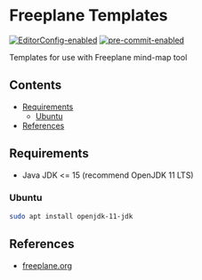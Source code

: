 # Freeplane Templates

[![EditorConfig-enabled](https://img.shields.io/badge/EditorConfig-enabled-brightgreen?logo=EditorConfig&logoColor=white)](https://editorconfig.org/)
[![pre-commit-enabled](https://img.shields.io/badge/pre--commit-enabled-brightgreen?logo=pre-commit&logoColor=white)](https://github.com/pre-commit/pre-commit)


Templates for use with Freeplane mind-map tool


[begintoc]: #

## Contents

- [Requirements](#requirements)
    - [Ubuntu](#ubuntu)
- [References](#references)

[endtoc]: # (Generated by markdown-toc pre-commit hook)


## Requirements

- Java JDK <= 15 (recommend OpenJDK 11 LTS)


### Ubuntu

```bash
sudo apt install openjdk-11-jdk
```


## References

- [freeplane.org][]


 [freeplane.org]: https://www.freeplane.org/wiki/index.php/Home
